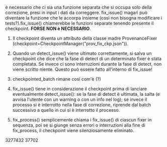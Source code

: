è necessario che ci sia una funzione separata che si occupa solo della correzione, presi in input i dati da correggere. fix_issue() magari può diventare la funzione che le accorpa insieme (così non bisogna modificare i tests?).fix_issue() chiamerebbe le funzioni separate tenendo presente il checkpoint. **FORSE NON è NECESSARIO**.


1. Il checkpoint diventa un attributo della classe madre ProvenanceFixer (checkpoint=CheckpointManager("prov_fix_ckp.json")).

2. Quando un detect_issue() viene ultimato correttamente, si salva un checkpoint che dice che la fase di detect di un determinato fixer è stata completata. Se invece ci sono interruzioni durante la fase di detect, non viene scritto niente. Questo può essere fatto all'interno di fix_issue!

3. checkpointed_batch rimane così com'è (?)

4. fix_issue() tiene in considerazione il checkpoint prima di lanciare eventualmente detect_issue(): se la fase di detect è ultimata, la salta (e avvisa l'utente con un warning o con un info nel log); se invece il processo si è interrotto nella fase di correzione, riprende dal batch successivo a quello in cui si è interrotto il processo.

5. fix_process() semplicemente chiama i fix_issue() di ciascun fixer in sequenza, poi se si giunge senza errori o interruzioni alla fine di fix_process, il checkpoint viene silenziosamente eliminato.





3277432
37702